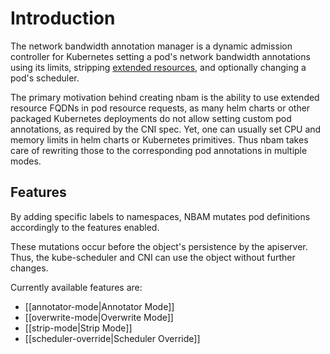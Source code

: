 # Introduction

The network bandwidth annotation manager is a dynamic admission controller for Kubernetes setting a pod's network bandwidth annotations using its limits, stripping [extended resources], and optionally changing a pod's scheduler.

The primary motivation behind creating nbam is the ability to use extended resource FQDNs in pod resource requests, as many helm charts or other packaged Kubernetes deployments do not allow setting custom pod annotations, as required by the CNI spec.
Yet, one can usually set CPU and memory limits in helm charts or Kubernetes primitives. Thus nbam takes care of rewriting those to the corresponding pod annotations in multiple modes.

## Features

By adding specific labels to namespaces, NBAM mutates pod definitions accordingly to the features enabled.

These mutations occur before the object's persistence by the apiserver.
Thus, the kube-scheduler and CNI can use the object without further changes.

Currently available features are:

- [[annotator-mode|Annotator Mode]]
- [[overwrite-mode|Overwrite Mode]]
- [[strip-mode|Strip Mode]]
- [[scheduler-override|Scheduler Override]]

[extended resources]: https://kubernetes.io/docs/concepts/configuration/manage-resources-containers/#extended-resources
